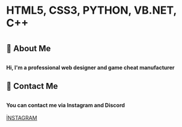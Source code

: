 # HTML5, CSS3, PYTHON, VB.NET, C++<h1> 
## 🤭 About Me <h2> 
__Hi, I'm a professional web designer and game cheat manufacturer__
  
  
## 📇 Contact Me <h2> 
  
  __You can contact me via Instagram and Discord__
  <br> <br>
  [İNSTAGRAM](http://instagram.com/tgasalih)






<!---
tgasalih/tgasalih is a ✨ special ✨ repository because its `README.md` (this file) appears on your GitHub profile.
You can click the Preview link to take a look at your changes.
--->
